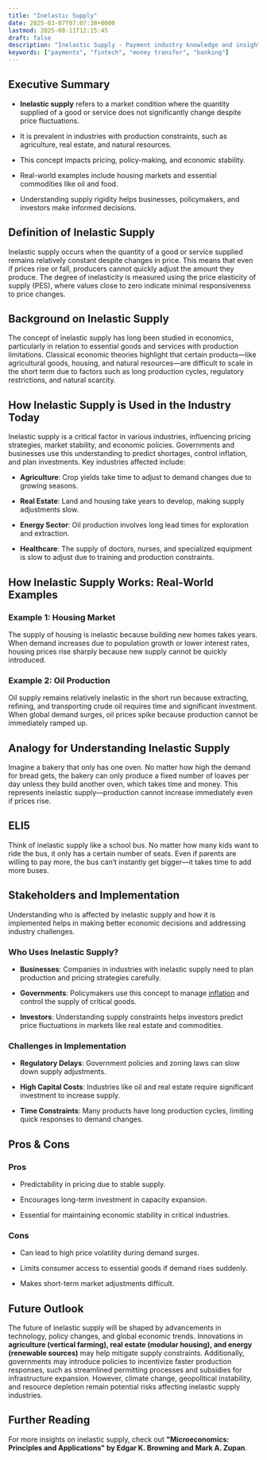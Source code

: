 ```yaml
---
title: "Inelastic Supply"
date: 2025-03-07T07:07:38+0000
lastmod: 2025-08-11T12:15:45
draft: false
description: "Inelastic Supply - Payment industry knowledge and insights"
keywords: ["payments", "fintech", "money transfer", "banking"]
---
```


## Executive Summary

- **Inelastic supply** refers to a market condition where the quantity supplied of a good or service does not significantly change despite price fluctuations.

- It is prevalent in industries with production constraints, such as agriculture, real estate, and natural resources.

- This concept impacts pricing, policy-making, and economic stability.

- Real-world examples include housing markets and essential commodities like oil and food.

- Understanding supply rigidity helps businesses, policymakers, and investors make informed decisions.

## Definition of Inelastic Supply

Inelastic supply occurs when the quantity of a good or service supplied remains relatively constant despite changes in price. This means that even if prices rise or fall, producers cannot quickly adjust the amount they produce. The degree of inelasticity is measured using the price elasticity of supply (PES), where values close to zero indicate minimal responsiveness to price changes.

## Background on Inelastic Supply

The concept of inelastic supply has long been studied in economics, particularly in relation to essential goods and services with production limitations. Classical economic theories highlight that certain products—like agricultural goods, housing, and natural resources—are difficult to scale in the short term due to factors such as long production cycles, regulatory restrictions, and natural scarcity.

## How Inelastic Supply is Used in the Industry Today

Inelastic supply is a critical factor in various industries, influencing pricing strategies, market stability, and economic policies. Governments and businesses use this understanding to predict shortages, control inflation, and plan investments. Key industries affected include:

- **Agriculture**: Crop yields take time to adjust to demand changes due to growing seasons.

- **Real Estate**: Land and housing take years to develop, making supply adjustments slow.

- **Energy Sector**: Oil production involves long lead times for exploration and extraction.

- **Healthcare**: The supply of doctors, nurses, and specialized equipment is slow to adjust due to training and production constraints.

## How Inelastic Supply Works: Real-World Examples

### Example 1: Housing Market

The supply of housing is inelastic because building new homes takes years. When demand increases due to population growth or lower interest rates, housing prices rise sharply because new supply cannot be quickly introduced.

### Example 2: Oil Production

Oil supply remains relatively inelastic in the short run because extracting, refining, and transporting crude oil requires time and significant investment. When global demand surges, oil prices spike because production cannot be immediately ramped up.

## Analogy for Understanding Inelastic Supply

Imagine a bakery that only has one oven. No matter how high the demand for bread gets, the bakery can only produce a fixed number of loaves per day unless they build another oven, which takes time and money. This represents inelastic supply—production cannot increase immediately even if prices rise.

## ELI5

Think of inelastic supply like a school bus. No matter how many kids want to ride the bus, it only has a certain number of seats. Even if parents are willing to pay more, the bus can’t instantly get bigger—it takes time to add more buses.

## Stakeholders and Implementation

Understanding who is affected by inelastic supply and how it is implemented helps in making better economic decisions and addressing industry challenges.

### Who Uses Inelastic Supply?

- **Businesses**: Companies in industries with inelastic supply need to plan production and pricing strategies carefully.

- **Governments**: Policymakers use this concept to manage [inflation](https://faisalkhanllc.xyz/resources/payments-wiki/i/inflation/) and control the supply of critical goods.

- **Investors**: Understanding supply constraints helps investors predict price fluctuations in markets like real estate and commodities.

### Challenges in Implementation

- **Regulatory Delays**: Government policies and zoning laws can slow down supply adjustments.

- **High Capital Costs**: Industries like oil and real estate require significant investment to increase supply.

- **Time Constraints**: Many products have long production cycles, limiting quick responses to demand changes.

## Pros & Cons

### Pros

- Predictability in pricing due to stable supply.

- Encourages long-term investment in capacity expansion.

- Essential for maintaining economic stability in critical industries.

### Cons

- Can lead to high price volatility during demand surges.

- Limits consumer access to essential goods if demand rises suddenly.

- Makes short-term market adjustments difficult.

## Future Outlook

The future of inelastic supply will be shaped by advancements in technology, policy changes, and global economic trends. Innovations in **agriculture (vertical farming), real estate (modular housing), and energy (renewable sources)** may help mitigate supply constraints. Additionally, governments may introduce policies to incentivize faster production responses, such as streamlined permitting processes and subsidies for infrastructure expansion. However, climate change, geopolitical instability, and resource depletion remain potential risks affecting inelastic supply industries.

## Further Reading

For more insights on inelastic supply, check out **"Microeconomics: Principles and Applications" by Edgar K. Browning and Mark A. Zupan**.